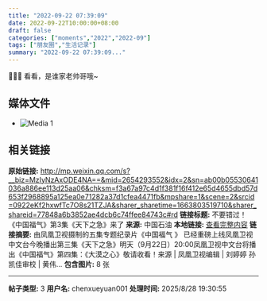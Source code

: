 ```yaml
---
title: "2022-09-22 07:39:09"
date: 2022-09-22T10:00:00+08:00
draft: false
categories: ["moments","2022","2022-09"]
tags: ["朋友圈","生活记录"]
summary: "2022-09-22 07:39:09..."
---
```


🤭🤭🤭 看看，是谁家老帅哥哦~

## 媒体文件

- ![Media 1](/Moments/photos/2022-09-22/202209220739090.jpg)

## 相关链接

**原始链接:** http://mp.weixin.qq.com/s?__biz=MzIyNzAxODE4NA==&mid=2654293552&idx=2&sn=ab00b05530641036a886ee113d25aa06&chksm=f3a67a97c4d1f381f16f412e65d4655dbd57d653f2968895a125ea0e71282a37d1cfea4471fb&mpshare=1&scene=2&srcid=0922eKf2hxwfTc7O8s21TZJA&sharer_sharetime=1663803519710&sharer_shareid=77848a6b3852ae4dcb6c74ffee84743c#rd
**链接标题:** 不要错过！《中国福气》第3集《天下之急》来了
**来源:** 中国石油
**本地链接:** [查看完整内容](/link_content/2022/09/2022-09-22/link_content/)
**链接摘要:** 由凤凰卫视摄制的五集专题纪录片《中国福气 》 已经重磅上线凤凰卫视中文台今晚播出第三集《天下之急》明天（9月22日）20:00凤凰卫视中文台将播出《中国福气》第四集：《大漠之心》敬请收看！来源 | 凤凰卫视编辑 | 刘婷婷 孙凯佳审校 | 黄伟...
**包含图片:** 8 张

---

**帖子类型:** 3
**用户名:** chenxueyuan001
**处理时间:** 2025/8/28 19:30:55
